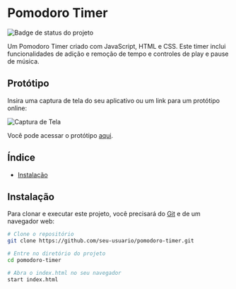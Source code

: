 # Pomodoro Timer

![Badge de status do projeto](https://img.shields.io/badge/status-completo-brightgreen)

Um Pomodoro Timer criado com JavaScript, HTML e CSS. Este timer inclui funcionalidades de adição e remoção de tempo e controles de play e pause de música.

## Protótipo

Insira uma captura de tela do seu aplicativo ou um link para um protótipo online:

![Captura de Tela](link-da-imagem-exemplo.png)

Você pode acessar o protótipo [aqui](link-do-prototipo-online).

## Índice

- [Instalação](#instalação)

## Instalação

Para clonar e executar este projeto, você precisará do [Git](https://git-scm.com) e de um navegador web:

```bash
# Clone o repositório
git clone https://github.com/seu-usuario/pomodoro-timer.git

# Entre no diretório do projeto
cd pomodoro-timer

# Abra o index.html no seu navegador
start index.html
